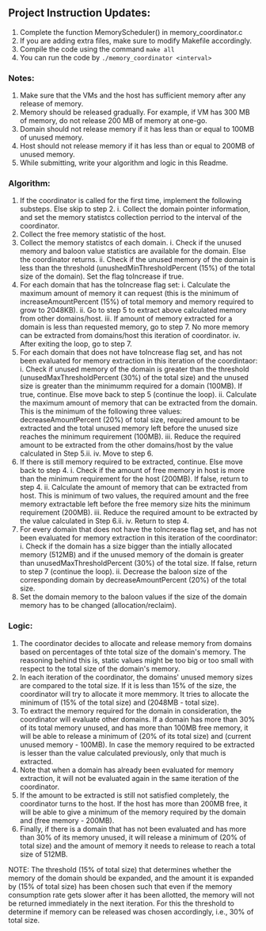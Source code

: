 
## Project Instruction Updates:

1. Complete the function MemoryScheduler() in memory_coordinator.c
2. If you are adding extra files, make sure to modify Makefile accordingly.
3. Compile the code using the command `make all`
4. You can run the code by `./memory_coordinator <interval>`

### Notes:

1. Make sure that the VMs and the host has sufficient memory after any release of memory.
2. Memory should be released gradually. For example, if VM has 300 MB of memory, do not release 200 MB of memory at one-go.
3. Domain should not release memory if it has less than or equal to 100MB of unused memory.
4. Host should not release memory if it has less than or equal to 200MB of unused memory.
5. While submitting, write your algorithm and logic in this Readme.

### Algorithm:

1. If the coordinator is called for the first time, implement the following substeps. Else skip to step 2.
    i. Collect the domain pointer information, and set the memory statistcs collection perriod to the interval of the coordinator.
2. Collect the free memory statistic of the host.
3. Collect the memory statistcs of each domain.
    i. Check if the unused memory and baloon value statistics are available for the domain. Else the coordinator returns.
    ii. Check if the unused memory of the domain is less than the threshold (unushedMinThresholdPercent (15%) of the total size of the domain). Set the flag toIncrease if true.
4. For each domain that has the toIncrease flag set:
    i. Calculate the maximum amount of memory it can request (this is the minimum of increaseAmountPercent (15%) of total memory and memory required to grow to 2048KB).
    ii. Go to step 5 to extract above calculated memory from other domains/host.
    iii. If amount of memory extracted for a domain is less than requested memory, go to step 7. No more memory can be extracted from domains/host this iteration of coordinator.
    iv. After exiting the loop, go to step 7.
5. For each domain that does not have toIncrease flag set, and has not been evaluated for memory extraction in this iteration of the coordintaor:
    i. Check if unused memory of the domain is greater than the threshold (unusedMaxThresholdPercent (30%) of the total size) and the unused size is greater than the minimumm required for a domain (100MB). If true, continue. Else move back to step 5 (continue the loop).
    ii. Calculate the maximum amount of memory that can be extracted from the domain. This is the minimum of the following three values: decreaseAmountPercent (20%) of total size, required amount to be extracted and the total unused memory left before the unused size reaches the minimum requirement (100MB).
    iii. Reduce the required amount to be extracted from the other domains/host by the value calculated in Step 5.ii.
    iv. Move to step 6.
6. If there is still memory required to be extracted, continue. Else move back to step 4.
    i. Check if the amount of free memory in host is more than the minimum requirement for the host (200MB). If false, return to step 4.
    ii. Calculate the amount of memory that can be extracted from host. This is minimum of two values, the required amount and the free memory extractable left before the free memory size hits the minimum requirement (200MB).
    iii. Reduce the required amount to be extracted by the value calculated in Step 6.ii.
    iv. Return to step 4.
7. For every domain that does not have the toIncrease flag set, and has not been evaluated for memory extraction in this iteration of the coordinator:
    i. Check if the domain has a size bigger than the intially allocated memory (512MB) and if the unused memory of the domain is greater than unusedMaxThresholdPercent (30%) of the total size. If false, return to step 7 (continue the loop).
    ii.  Decrease the baloon size of the corresponding domain by decreaseAmountPercent (20%) of the total size. 
8. Set the domain memory to the baloon values if the size of the domain memory has to be changed (allocation/reclaim).


### Logic:

1. The coordinator decides to allocate and release memory from domains based on percentages of thte total size of the domain's memory. The reasoning behind this is, static values might be too big or too small with respect to the total size of the domain's memory.
2. In each iteration of the coordinator, the domains' unused memory sizes are compared to the total size. If it is less than 15% of the size, the coordinator will try to allocate it more memmory. It tries to allocate the minimum of (15% of the total size) and (2048MB - total size).
3. To extract the memory required for the domain in consideration, the coordinator will evaluate other domains. If a domain has more than 30% of its total memory unused, and has more than 100MB free memory, it will be able to release a minimum of (20% of its total size) and (current unused memory - 100MB). In case the memory required to be extracted is lesser than the value calculated previously, only that much is extracted.
4. Note that when a domain has already been evaluated for memory extraction, it will not be evaluated again in the same iteration of the coordinator.
5. If the amount to be extracted is still not satisfied completely, the coordinator turns to the host. If the host has more than 200MB free, it will be able to give a minimum of the memory required by the domain and (free memory - 200MB).
6. Finally, if there is a domain that has not been evaluated and has more than 30% of its memory unused, it will release a minimum of (20% of total size) and the amount of memory it needs to release to reach a total size of 512MB. 

NOTE: The threshold (15% of total size) that determines whether the memory of the domain should be expanded, and the amount it is expanded by (15% of total size) has been chosen such that even if the memory consumption rate gets slower after it has been allotted, the memory will not be returned immediately in the next iteration. For this the threshold to determine if memory can be released was chosen accordingly, i.e., 30% of total size.